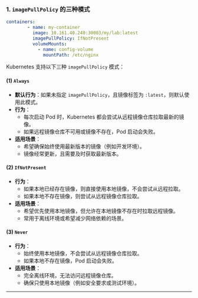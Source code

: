 

### **1. `imagePullPolicy` 的三种模式**

```yaml
containers:
        - name: my-container
          image: 10.161.40.240:30003/my/lab:latest
          imagePullPolicy: IfNotPresent          
          volumeMounts:
            - name: config-volume
              mountPath: /etc/nginx
```

Kubernetes 支持以下三种 `imagePullPolicy` 模式：

#### (1) `Always`
- **默认行为**：如果未指定 `imagePullPolicy`，且镜像标签为 `:latest`，则默认使用此模式。
- **行为**：
  - 每次启动 Pod 时，Kubernetes 都会尝试从远程镜像仓库拉取最新的镜像。
  - 如果远程镜像仓库不可用或镜像不存在，Pod 启动会失败。
- **适用场景**：
  - 希望确保始终使用最新版本的镜像（例如开发环境）。
  - 镜像经常更新，且需要及时获取最新版本。

#### (2) `IfNotPresent`
- **行为**：
  - 如果本地已经存在镜像，则直接使用本地镜像，不会尝试从远程拉取。
  - 如果本地不存在镜像，则尝试从远程镜像仓库拉取。
- **适用场景**：
  - 希望优先使用本地镜像，但允许在本地镜像不存在时拉取远程镜像。
  - 常用于离线环境或希望减少网络依赖的场景。

#### (3) `Never`
- **行为**：
  - 始终使用本地镜像，不会尝试从远程镜像仓库拉取。
  - 如果本地不存在镜像，Pod 启动会失败。
- **适用场景**：
  - 完全离线环境，无法访问远程镜像仓库。
  - 确保只使用本地镜像（例如安全要求或测试环境）。

---

